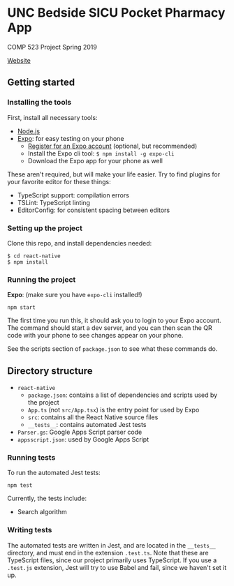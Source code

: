 # UNC Bedside SICU Pocket Pharmacy App

COMP 523 Project Spring 2019

[Website](http://drugreference.web.unc.edu/)

## Getting started
### Installing the tools
First, install all necessary tools:

- [Node.js](https://nodejs.org)
- [Expo](https://expo.io/): for easy testing on your phone
    - [Register for an Expo account](https://expo.io/signup) (optional, but recommended)
    - Install the Expo cli tool: `$ npm install -g expo-cli`
    - Download the Expo app for your phone as well

These aren't required, but will make your life easier. Try to find plugins for your favorite editor for these things:

- TypeScript support: compilation errors
- TSLint: TypeScript linting
- EditorConfig: for consistent spacing between editors

### Setting up the project
Clone this repo, and install dependencies needed:

```
$ cd react-native
$ npm install
```

### Running the project
**Expo**: (make sure you have `expo-cli` installed!)

```
npm start
```

The first time you run this, it should ask you to login to your Expo account.
The command should start a dev server, and you can then scan the QR code with your phone to see changes appear on your phone.

See the scripts section of `package.json` to see what these commands do.

## Directory structure
- `react-native`
	- `package.json`: contains a list of dependencies and scripts used by the project
	- `App.ts` (not `src/App.tsx`) is the entry point for used by Expo
	- `src`: contains all the React Native source files
	- `__tests__`: contains automated Jest tests
- `Parser.gs`: Google Apps Script parser code
- `appsscript.json`: used by Google Apps Script

### Running tests
To run the automated Jest tests:
```
npm test
```

Currently, the tests include:

- Search algorithm

### Writing tests
The automated tests are written in Jest, and are located in the `__tests__` directory, and must end in the extension `.test.ts`.
Note that these are TypeScript files, since our project primarily uses TypeScript. If you use a `.test.js` extension,
Jest will try to use Babel and fail, since we haven't set it up.
